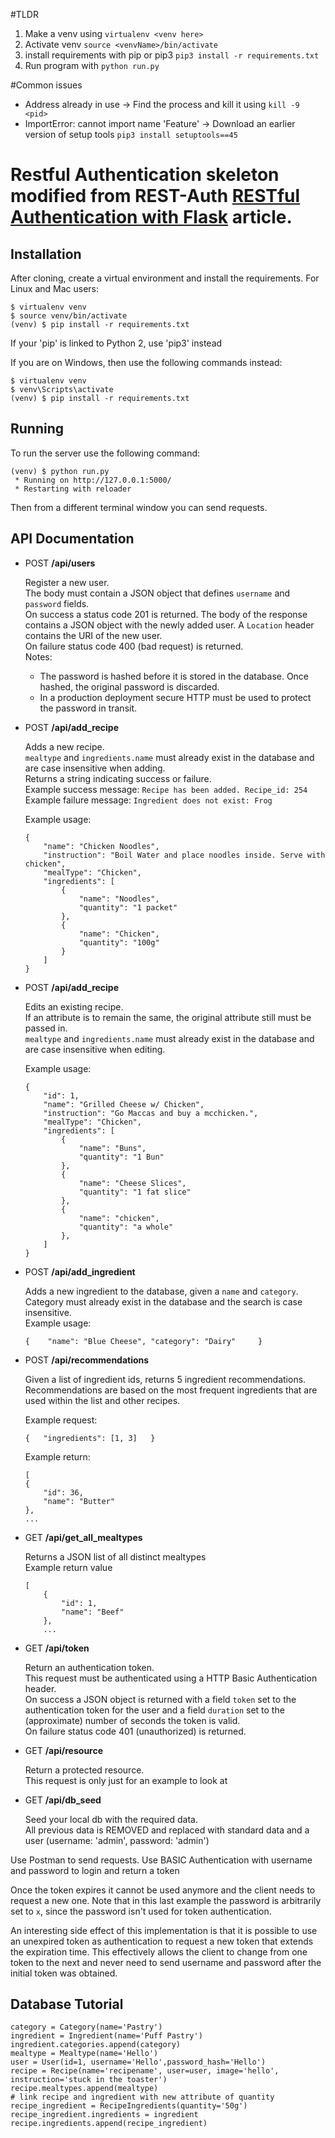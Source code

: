 #TLDR
1. Make a venv using `virtualenv <venv here>`
2. Activate venv `source <venvName>/bin/activate`
3. install requirements with pip or pip3 `pip3 install -r requirements.txt`
4. Run program with `python run.py`

#Common issues
- Address already in use -> Find the process and kill it using `kill -9 <pid>`
- ImportError: cannot import name 'Feature' -> Download an earlier version of setup tools `pip3 install setuptools==45`

Restful Authentication skeleton modified from REST-Auth [RESTful Authentication with Flask](http://blog.miguelgrinberg.com/post/restful-authentication-with-flask) article.
=========
Installation
------------

After cloning, create a virtual environment and install the requirements. For Linux and Mac users:

    $ virtualenv venv
    $ source venv/bin/activate
    (venv) $ pip install -r requirements.txt

If your 'pip' is linked to Python 2, use 'pip3' instead

If you are on Windows, then use the following commands instead:

    $ virtualenv venv
    $ venv\Scripts\activate
    (venv) $ pip install -r requirements.txt

Running
-------

To run the server use the following command:

    (venv) $ python run.py
     * Running on http://127.0.0.1:5000/
     * Restarting with reloader

Then from a different terminal window you can send requests.

API Documentation
-----------------

- POST **/api/users**

    Register a new user.<br>
    The body must contain a JSON object that defines `username` and `password` fields.<br>
    On success a status code 201 is returned. The body of the response contains a JSON object with the newly added user. A `Location` header contains the URI of the new user.<br>
    On failure status code 400 (bad request) is returned.<br>
    Notes:
    - The password is hashed before it is stored in the database. Once hashed, the original password is discarded.
    - In a production deployment secure HTTP must be used to protect the password in transit.

- POST **/api/add_recipe**

    Adds a new recipe.  
    `mealtype` and `ingredients.name` must already exist in the database and are case insensitive when adding.  
    Returns a string indicating success or failure.  
    Example success message: `Recipe has been added. Recipe_id: 254`  
    Example failure message: `Ingredient does not exist: Frog`  

    Example usage:  
    ```
    {
        "name": "Chicken Noodles",
        "instruction": "Boil Water and place noodles inside. Serve with chicken",
        "mealType": "Chicken",
        "ingredients": [
            {
                "name": "Noodles",
                "quantity": "1 packet"
            },
            {
                "name": "Chicken",
                "quantity": "100g"
            }
        ]
    }
    ```

- POST **/api/add_recipe**

    Edits an existing recipe.  
    If an attribute is to remain the same, the original attribute still must be passed in.  
    `mealtype` and `ingredients.name` must already exist in the database and are case insensitive when editing.  

    Example usage:  
    ```
    {
        "id": 1,
        "name": "Grilled Cheese w/ Chicken",
        "instruction": "Go Maccas and buy a mcchicken.",
        "mealType": "Chicken",
        "ingredients": [
            {
                "name": "Buns",
                "quantity": "1 Bun"
            },
            {
                "name": "Cheese Slices",
                "quantity": "1 fat slice"
            },
            {
                "name": "chicken",
                "quantity": "a whole"
            },
        ]
    }
    ```

- POST **/api/add_ingredient**

    Adds a new ingredient to the database, given a `name` and `category`.  
    Category must already exist in the database and the search is case insensitive.  
    Example usage:  
    ```
    {    "name": "Blue Cheese", "category": "Dairy"     }
    ```

- POST **/api/recommendations**

    Given a list of ingredient ids, returns 5 ingredient recommendations.  
    Recommendations are based on the most frequent ingredients that are used within the list and other recipes.  

    Example request:  
    ```
    {   "ingredients": [1, 3]   }
    ```
    Example return:
    ```
    [
    {
        "id": 36,
        "name": "Butter"
    },
    ...
    ```


- GET **/api/get_all_mealtypes**

    Returns a JSON list of all distinct mealtypes  
    Example return value
    ```
    [
        {
            "id": 1,
            "name": "Beef"
        },
        ...
    ```

- GET **/api/token**

    Return an authentication token.<br>
    This request must be authenticated using a HTTP Basic Authentication header.<br>
    On success a JSON object is returned with a field `token` set to the authentication token for the user and a field `duration` set to the (approximate) number of seconds the token is valid.<br>
    On failure status code 401 (unauthorized) is returned.

- GET **/api/resource**

    Return a protected resource.<br>
    This request is only just for an example to look at

- GET **/api/db_seed**

    Seed your local db with the required data.<br>
    All previous data is REMOVED and replaced with standard data and a user (username: 'admin', password: 'admin')

Use Postman to send requests. Use BASIC Authentication with username and password to login and return a token

Once the token expires it cannot be used anymore and the client needs to request a new one. Note that in this last example the password is arbitrarily set to `x`, since the password isn't used for token authentication.

An interesting side effect of this implementation is that it is possible to use an unexpired token as authentication to request a new token that extends the expiration time. This effectively allows the client to change from one token to the next and never need to send username and password after the initial token was obtained.

Database Tutorial
-----------------

    category = Category(name='Pastry')
    ingredient = Ingredient(name='Puff Pastry')
    ingredient.categories.append(category)
    mealtype = Mealtype(name='Hello')
    user = User(id=1, username='Hello',password_hash='Hello')
    recipe = Recipe(name='recipename', user=user, image='hello', instruction='stuck in the toaster')
    recipe.mealtypes.append(mealtype)
    # link recipe and ingredient with new attribute of quantity
    recipe_ingredient = RecipeIngredients(quantity='50g')
    recipe_ingredient.ingredients = ingredient
    recipe.ingredients.append(recipe_ingredient)
